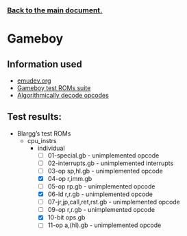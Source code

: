 ### [Back to the main document.](../README.md)

# Gameboy

## Information used

- [emudev.org](https://emudev.org/)
- [Gameboy test ROMs suite](https://github.com/c-sp/gameboy-test-roms)
- [Algorithmically decode opcodes](https://gb-archive.github.io/salvage/decoding_gbz80_opcodes/Decoding%20Gamboy%20Z80%20Opcodes.html)

## Test results:

- Blargg’s test ROMs
    - cpu_instrs
        - individual
            - [ ] 01-special.gb             - unimplemented opcode
            - [ ] 02-interrupts.gb          - unimplemented interrupts
            - [ ] 03-op sp,hl.gb            - unimplemented opcode
            - [x] 04-op r,imm.gb
            - [ ] 05-op rp.gb               - unimplemented opcode
            - [x] 06-ld r,r.gb              - unimplemented opcode
            - [ ] 07-jr,jp,call,ret,rst.gb  - unimplemented opcode
            - [ ] 09-op r,r.gb              - unimplemented opcode
            - [x] 10-bit ops.gb
            - [ ] 11-op a,(hl).gb           - unimplemented opcode
